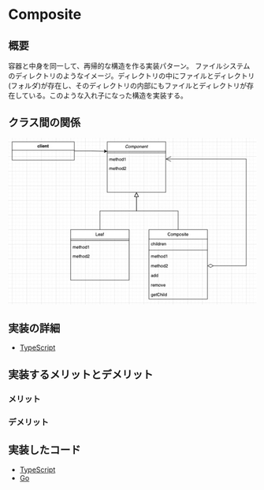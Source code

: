 # Composite
## 概要
容器と中身を同一して、再帰的な構造を作る実装パターン。
ファイルシステムのディレクトリのようなイメージ。ディレクトリの中にファイルとディレクトリ(フォルダ)が存在し、そのディレクトリの内部にもファイルとディレクトリが存在している。このような入れ子になった構造を実装する。
## クラス間の関係
![クラス図](./Composite.jpg)

## 実装の詳細
* [TypeScript](https://github.com/sakana7392/Design_Patterns/tree/main/Composite/TypeScript)

## 実装するメリットとデメリット
### メリット
### デメリット
## 実装したコード
<!-- * [c++](https://github.com/sakana7392/Design_Patterns/tree/main/Composite/c++) -->
* [TypeScript](https://github.com/sakana7392/Design_Patterns/tree/main/Composite/TypeScript)
* [Go](https://github.com/sakana7392/Design_Patterns/tree/main/Composite/Go)
